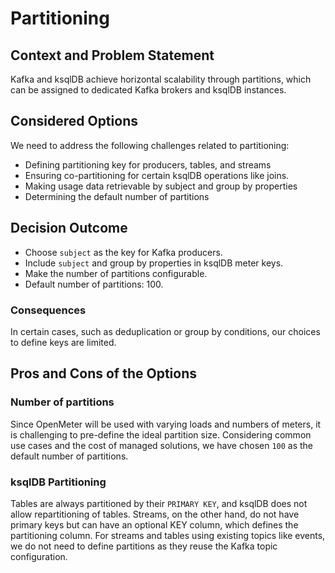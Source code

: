 # Partitioning

## Context and Problem Statement

Kafka and ksqlDB achieve horizontal scalability through partitions, which can be assigned to dedicated Kafka brokers and ksqlDB instances.

## Considered Options

We need to address the following challenges related to partitioning:

- Defining partitioning key for producers, tables, and streams
- Ensuring co-partitioning for certain ksqlDB operations like joins.
- Making usage data retrievable by subject and group by properties
- Determining the default number of partitions

## Decision Outcome

- Choose `subject` as the key for Kafka producers.
- Include `subject` and group by properties in ksqlDB meter keys.
- Make the number of partitions configurable.
- Default number of partitions: 100.

### Consequences

In certain cases, such as deduplication or group by conditions, our choices to define keys are limited.

## Pros and Cons of the Options

### Number of partitions

Since OpenMeter will be used with varying loads and numbers of meters, it is challenging to pre-define the ideal partition size. Considering common use cases and the cost of managed solutions, we have chosen `100` as the default number of partitions.

### ksqlDB Partitioning

Tables are always partitioned by their `PRIMARY KEY`, and ksqlDB does not allow repartitioning of tables. Streams, on the other hand, do not have primary keys but can have an optional KEY column, which defines the partitioning column. For streams and tables using existing topics like events, we do not need to define partitions as they reuse the Kafka topic configuration.
